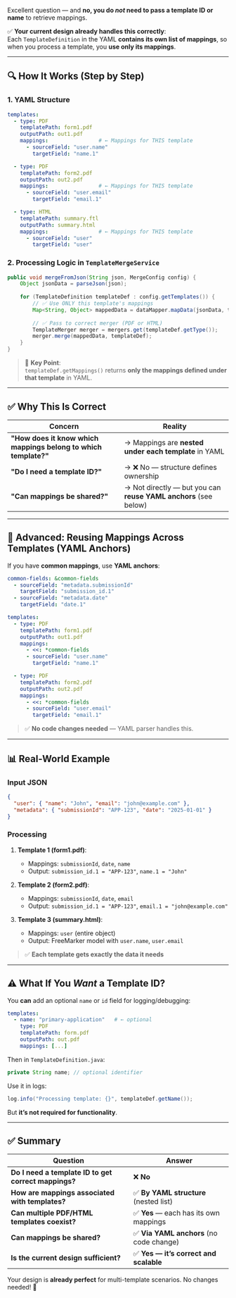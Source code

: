 Excellent question — and **no, you do *not* need to pass a template ID or name** to retrieve mappings.

✅ **Your current design already handles this correctly**:  
Each `TemplateDefinition` in the YAML **contains its own list of mappings**, so when you process a template, you **use only its mappings**.

---

## 🔍 How It Works (Step by Step)

### 1. **YAML Structure**
```yaml
templates:
  - type: PDF
    templatePath: form1.pdf
    outputPath: out1.pdf
    mappings:                # ← Mappings for THIS template
      - sourceField: "user.name"
        targetField: "name.1"

  - type: PDF
    templatePath: form2.pdf
    outputPath: out2.pdf
    mappings:                # ← Mappings for THIS template
      - sourceField: "user.email"
        targetField: "email.1"

  - type: HTML
    templatePath: summary.ftl
    outputPath: summary.html
    mappings:                # ← Mappings for THIS template
      - sourceField: "user"
        targetField: "user"
```

### 2. **Processing Logic in `TemplateMergeService`**
```java
public void mergeFromJson(String json, MergeConfig config) {
    Object jsonData = parseJson(json);
    
    for (TemplateDefinition templateDef : config.getTemplates()) {
        // ✅ Use ONLY this template's mappings
        Map<String, Object> mappedData = dataMapper.mapData(jsonData, templateDef.getMappings());
        
        // ✅ Pass to correct merger (PDF or HTML)
        TemplateMerger merger = mergers.get(templateDef.getType());
        merger.merge(mappedData, templateDef);
    }
}
```

> 🔑 **Key Point**:  
> `templateDef.getMappings()` returns **only the mappings defined under that template** in YAML.

---

## ✅ Why This Is Correct

| Concern | Reality |
|--------|--------|
| **"How does it know which mappings belong to which template?"** | → Mappings are **nested under each template** in YAML |
| **"Do I need a template ID?"** | → ❌ No — structure defines ownership |
| **"Can mappings be shared?"** | → Not directly — but you can **reuse YAML anchors** (see below) |

---

## 🧩 Advanced: Reusing Mappings Across Templates (YAML Anchors)

If you have **common mappings**, use **YAML anchors**:

```yaml
common-fields: &common-fields
  - sourceField: "metadata.submissionId"
    targetField: "submission_id.1"
  - sourceField: "metadata.date"
    targetField: "date.1"

templates:
  - type: PDF
    templatePath: form1.pdf
    outputPath: out1.pdf
    mappings:
      - <<: *common-fields
      - sourceField: "user.name"
        targetField: "name.1"

  - type: PDF
    templatePath: form2.pdf
    outputPath: out2.pdf
    mappings:
      - <<: *common-fields
      - sourceField: "user.email"
        targetField: "email.1"
```

> ✅ **No code changes needed** — YAML parser handles this.

---

## 📊 Real-World Example

### Input JSON
```json
{
  "user": { "name": "John", "email": "john@example.com" },
  "metadata": { "submissionId": "APP-123", "date": "2025-01-01" }
}
```

### Processing
1. **Template 1 (form1.pdf)**:
   - Mappings: `submissionId`, `date`, `name`
   - Output: `submission_id.1 = "APP-123"`, `name.1 = "John"`

2. **Template 2 (form2.pdf)**:
   - Mappings: `submissionId`, `date`, `email`
   - Output: `submission_id.1 = "APP-123"`, `email.1 = "john@example.com"`

3. **Template 3 (summary.html)**:
   - Mappings: `user` (entire object)
   - Output: FreeMarker model with `user.name`, `user.email`

> ✅ **Each template gets exactly the data it needs**

---

## ⚠️ What If You *Want* a Template ID?

You **can** add an optional `name` or `id` field for logging/debugging:

```yaml
templates:
  - name: "primary-application"   # ← optional
    type: PDF
    templatePath: form.pdf
    outputPath: out.pdf
    mappings: [...]
```

Then in `TemplateDefinition.java`:
```java
private String name; // optional identifier
```

Use it in logs:
```java
log.info("Processing template: {}", templateDef.getName());
```

But **it’s not required for functionality**.

---

## ✅ Summary

| Question | Answer |
|--------|--------|
| **Do I need a template ID to get correct mappings?** | ❌ **No** |
| **How are mappings associated with templates?** | ✅ **By YAML structure** (nested list) |
| **Can multiple PDF/HTML templates coexist?** | ✅ **Yes** — each has its own mappings |
| **Can mappings be shared?** | ✅ **Via YAML anchors** (no code change) |
| **Is the current design sufficient?** | ✅ **Yes — it’s correct and scalable** |

Your design is **already perfect** for multi-template scenarios. No changes needed! 🎯
